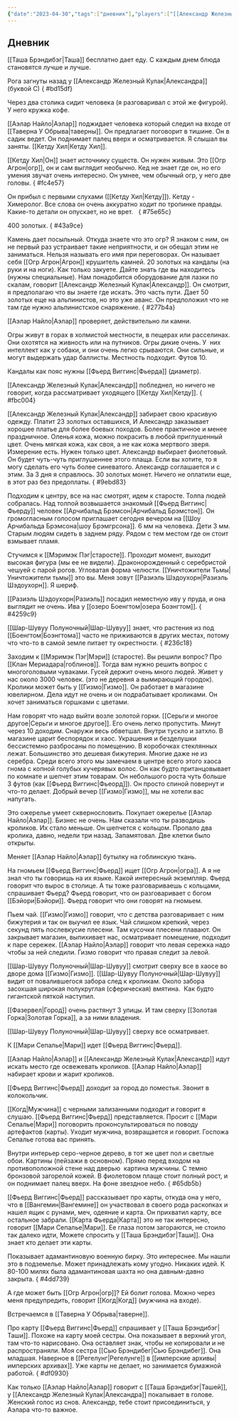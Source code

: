 ```yaml
---
{"date":"2023-04-30","tags":["дневник"],"players":["[[Александр Железный Кулак]]","[[Аэлар Найло]]","[[Шар-Шувуу Полуночный\|Шар-Шувуу]]","[[Фьерд Виггинс]]"],"campaign":"Школа приключенцев Безелота. Переплетенные судьбы","world-date":"8 день весны 776","world-time-start":null,"dg-publish":true,"previous-session":"[[16 апреля 2023]]","next-session":"[[7 мая 2023]]","permalink":"/30-aprelya-2023/","dgPassFrontmatter":true}
---
```



## Дневник

[[Таша Брэндибэг\|Таша]] бесплатно дает еду. С каждым днем блюда становятся лучше и лучше.

Рога загнуты назад у [[Александр Железный Кулак\|Александра]] (буквой С)
{ #bd15df}


Через два столика сидит человека (я разговаривал с этой же фигурой). У него кружка кофе.

[[Аэлар Найло\|Аэлар]] поджидает человека который следил на входе от [[Таверна У Обрыва\|таверны]]. Он предлагает поговорит в тишине. Он в садик ведет. Он поднимает палец вверх и осматривается. Я слышал вы заняты. [[Кетду Хил\|Кетду Хил]]. 

[[Кетду Хил\|Он]] знает источнику существ. Он нужен живым. Это [[Огр Агрон\|огр]], он и сам выглядит необычно. Кед не знает где он, но его умения звучат очень интересно. Он умнее, чем обычный огр, у него две головы. 
{ #fc4e57}


Он прибыл с первыми слухами ([[Кетду Хил\|Кетду]]). Кетду - Химеролог. Все слова он очень аккуратно ходит по тропинке правды. Какие-то детали он опускает, но не врет.   
{ #75e65c}


400 золотых. 
{ #43a9ce}


Камень дает посыльный. Откуда знаете что это огр? Я знаком с ним, он не первый раз устраивает такие неприятности, и он обещал этим не заниматься. Нельзя называть его имя при переговорах. Он называет себя [[Огр Агрон\|Агрон]] крушитель камней. 20 золотых на кандалы (на руки и на ноги). Как только закуете. Дайте знать где вы находитесь (нужны специальные). Нам понадобится оборудование для лазки по скалам, говорит [[Александр Железный Кулак\|Александр]]. Он смотрит, я предполагаю что вы знаете где искать. Это часть пути. Дает 50 золотых еще на альпинистов, но это уже аванс. Он предположил что не там где нужно альпинистское снаряжение.
{ #277b4a}


[[Аэлар Найло\|Аэлар]] проверяет, действительно ли камни.

Огры живут в горах в холмистой местности, в пещерах или расселинах. Они охотятся на живность или на путников. Огры дикие очень. У  них интеллект как у собаки, и они очень легко срываются. Они сильные, и могут выдержать удар баллисты. Местность подходит. Футов 10.

Кандалы как пояс нужны [[Фьерд Виггинс\|Фьерда]] (диаметр).

[[Александр Железный Кулак\|Александр]] побледнел, но ничего не говорит, когда рассматривает уходящего [[Кетду Хил\|Кетду]].
{ #fbc004}


[[Александр Железный Кулак\|Александр]] забирает свою красивую одежду. Платит 23 золотых оставшихся, И Александр заказывает хорошее платье для более боевых походов. Более практичное и менее праздничное. Оленья кожа, можно покрасить в любой приглушенный цвет. Очень мягкая кожа, как своя, а не как кожа мертвого зверя. Измерение есть. Нужен только цвет. Александр выбирает фиолетовый. Он будет чуть-чуть приглушеннее этого плаща. Если вы хотите, то я могу сделать его чуть более синеватого. Александр соглашается и с этим. За 3 дня я справлюсь. 30 золотых монет. Ничего не оплатили еще, в этот раз без предоплаты.
{ #9ebd83}


Подходим к центру, все на нас смотрят, идем к старосте. Толпа людей собралась. Над толпой возвышается знакомый [[Фьерд Виггинс\|Фьерду]] человек [[Арчибальд Брэмсон\|Арчибальд Брэмстон]]. Он громогласным голосом приглашает сегодня вечером на [[Шоу Арчибальда Брэмсона\|шоу Брэмгрсона]]. 6 мм на человека. Дети 3 мм. Старым людям сидеть в заднем ряду. Рядом с тем местом где он стоит взмывает пламя.

Стучимся к [[Мэримэк Пэг\|старосте]]. Проходит момент, выходит высокая фигура (мы ее не видели). Драконорожденный с серебристой чешуей с парой рогов. Угловатая форма челюсти. [[Уничтожители Тьмы\|Уничтожители тьмы]] это вы. Меня зовут [[Разиэль Шэдоухорн\|Разиэль Шэдоухорн]]. Я шериф.

[[Разиэль Шэдоухорн\|Разиэль]] посадил неместную иву у пруда, и она выглядит не очень. Ива у [[озеро Боенгтом\|озера Боэнгтом]].
{ #4259c9}


[[Шар-Шувуу Полуночный\|Шар-Шувуу]] знает, что растения из под [[Боенгтом\|Боэнгтома]] часто не приживаются в других местах, потому что что-то в самой земле питает ту окрестности.
{ #236c18}


Заходим к [[Мэримэк Пэг\|Мэри]] (старосте). Вы решили вопрос? Про [[Клан Мериадара\|гоблинов]]. Тогда вам нужно решить вопрос с многоголовыми чуваками. Гусей держит очень много людей. Живет у нас около 3000 человек. (это не деревня а вымирающий городок). Кролики может быть у [[Гизмо\|Гизмо]]. Он работает в магазине ювелирном. Дела идут не очень и он подрабатывает кроликами. Он хочет заниматься горшками с цветами.

Нам говорят что надо выйти возле золотой горки. [[Серьги и многое другое\|Серьги и многое другое]]. Его очень легко пропустить. Минут через 10 доходим. Снаружи весь обветшал. Внутри тускло и затхло. В магазине царит беспорядок и хаос. Украшения и безделушки бессистемно разбросаны по помещению. В коробочках стеклянных лежат. Большинство это дешевая бижутерия. Многие даже не из серебра. Среди всего этого мы замечаем в центре всего этого хаоса гнома с копной голубых кучерявых волос. Он как будто пританцовывает по комнате и шепчет этим товарам. Он небольшого роста чуть больше 3 футов (как [[Фьерд Виггинс\|Фьеорд]]). Он просто спиной повернут и что-то делает. Добрый вечер [[Гизмо\|Гизмо]], мы не хотели вас напугать.

Это ожерелье умеет сквернословить. Покупает ожерелье [[Аэлар Найло\|Аэлар]]. Бизнес не очень. Нам сказали что ты разводишь кроликов. Их стало меньше. Он шепчется с кольцом. Пропало два кролика, давно, недели три назад. Запамятовал. Две клетки было открыты.

Меняет [[Аэлар Найло\|Аэлар]] бутылку на гоблинскую ткань.

На гномьем [[Фьерд Виггинс\|Фьерд]] ищет [[Огр Агрон\|огра]]. А я не знал что ты говоришь на их языке. Какой интересный экземпляр. Фьерд говорит что вырос в столице. А ты тоже разговариваешь с кольцами, спрашивает Фьерд? Фьерд говорит, что он разговаривает с богом [[Бэйори\|Бэйори]]. Фьерд говорит что они говорят на гномьем.

Пьем чай. [[Гизмо\|Гизмо]] говорит, что с детства разговаривает с ним бижутерия и так он выучил ее язык. Чай слишком крепкий, через секунд пять послевкусие плесени. Там кусочки плесени плавают. Он закрывает магазин, выпихивает нас, осматривает помещение, подходит к паре сережек. [[Аэлар Найло\|Аэлар]] говорит что левая сережка надо чтобы за ней следили. Гизмо говорит что правая следит за левой.

[[Шар-Шувуу Полуночный\|Шар-Шувуу]] смотрит сверху все в хаосе во дворе дома [[Гизмо\|Гизмо]]. [[Шар-Шувуу Полуночный\|Шар-Шувуу]] видит от повалившегося забора след к кроликам. Около забора засохшая широкая полукруглая (сферическая) вмятина.  Как будто гигантской пяткой наступил.

[[Фазервел\|Город]] очень растянут 3 улицы. И там сверху [[Золотая Горка\|Золотая Горка]], а за ними владения.

[[Шар-Шувуу Полуночный|Шар-Шувуу]] сверху все осматривает.

К [[Мари Сепалье\|Мари]] идет [[Фьерд Виггинс\|Фьерд]].

[[Аэлар Найло\|Аэлар]] и [[Александр Железный Кулак\|Александр]] идут искать место где освежевать кроликов. [[Аэлар Найло\|Аэлар]] набирает крови и жарит кроликов.

[[Фьерд Виггинс\|Фьерд]] доходит за город до поместья. Звонит в колокольчик.

[[Когд\|Мужчина]] с черными зализанными подходит и говорит я слушаю. [[Фьерд Виггинс\|Фьерд]] представляется. Просит с [[Мари Сепалье\|Мэри]] поговорить проконсультироваться по поводу артефактов (карты). Уходит мужчина, возвращается и говорит. Госпожа Сепалье готова вас принять.

Внутри интерьер серо-черное дерево, в тот же цвет пол и светлые обои. Картины (пейзажи в основном). Прямо перед входом на противоположной стене над дверью  картина мужчины. С темно бронзовой загорелой кожей. В фиолетовом плаще стоит полный рост, и он поднимает палец вверх. На фоне звездное небо.
{ #65db5b}


[[Фьерд Виггинс\|Фьерд]] рассказывает про карты, откуда она у него, что в [[Вангемин\|Вангемине]] он участвовал в своего рода раскопках и нашел ящик с рунами, меч, одеяние и карта. Он прихватил карту, все остальное забрали. [[Карта Фьерда\|Карта]] это не так интересно, говорит [[Мари Сепалье\|Мари]]. Ее глаза потом загораются, не стоило так далеко идти, Можете спросить у [[Таша Брэндибэг\|Таши]]. Она знает кто делает эти карты. 

Показывает адамантиновую военную бирку. Это интереснее. Мы нашли это в подземелье. Может принадлежать кому угодно. Никаких идей. К 80-100 милях была адамантиновая шахта но она давным-давно закрыта. 
{ #4dd739}


А где может быть [[Огр Агрон\|огр]]? Ей болит голова. Можно через меня предупредить, говорит [[Когд\|Когд]] (мужчина на входе).

Встречаемся в [[Таверна У Обрыва\|таверне]].

Про карту [[Фьерд Виггинс\|Фьерд]] спрашивает у [[Таша Брэндибэг\|Таши]]. Похоже на карту моей сестры. Она показывает в верхний угол, там что-то нарисовано. Она оставляет знак, чтобы не копировали и не распространяли. Моя сестра [[Сью Брэндибег\|Сью Брэндибег]]. Она младшая. Наверное в [[Регелунг\|Регелунге]] в [[имперские архивы\|имперских архивах]]. Уже карты не делает, но занимается бумажной работой.
{ #df0930}


Как только [[Аэлар Найло\|Аэлар]] говорит с [[Таша Брэндибэг\|Ташей]], у [[Александр Железный Кулак\|Александра]] покалывает в голове. Женский голос из снов. Александр, тебе стоит присоединиться, у Аэлара что-то важное.